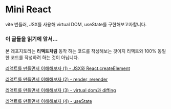 # Mini React

vite 번들러, JSX를 사용해 virtual DOM, useState를 구현해보고자합니다.

### 이 글들을 읽기에 앞서...

본 레포지토리는 **리액트처럼** 동작 하는 코드를 작성해보는 것이지
리액트와 100% 동일한 코드를 작성하려 하는 것이 아닙니다.

[리액트를 만들면서 이해해보자 (1) - JSX와 React.createElement](https://0422.tistory.com/317)

[리액트를 만들면서 이해해보자 (2) - render, rerender](https://0422.tistory.com/318)

[리액트를 만들면서 이해해보자 (3) - virtual dom과 diffing](https://0422.tistory.com/319)

[리액트를 만들면서 이해해보자 (4) - useState](https://0422.tistory.com/320)
